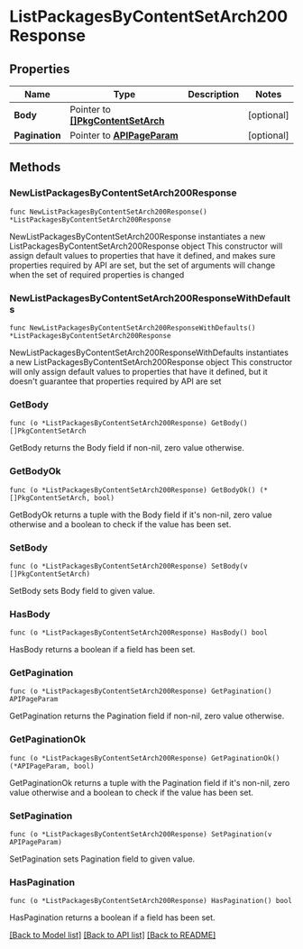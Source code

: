 # ListPackagesByContentSetArch200Response

## Properties

Name | Type | Description | Notes
------------ | ------------- | ------------- | -------------
**Body** | Pointer to [**[]PkgContentSetArch**](PkgContentSetArch.md) |  | [optional] 
**Pagination** | Pointer to [**APIPageParam**](APIPageParam.md) |  | [optional] 

## Methods

### NewListPackagesByContentSetArch200Response

`func NewListPackagesByContentSetArch200Response() *ListPackagesByContentSetArch200Response`

NewListPackagesByContentSetArch200Response instantiates a new ListPackagesByContentSetArch200Response object
This constructor will assign default values to properties that have it defined,
and makes sure properties required by API are set, but the set of arguments
will change when the set of required properties is changed

### NewListPackagesByContentSetArch200ResponseWithDefaults

`func NewListPackagesByContentSetArch200ResponseWithDefaults() *ListPackagesByContentSetArch200Response`

NewListPackagesByContentSetArch200ResponseWithDefaults instantiates a new ListPackagesByContentSetArch200Response object
This constructor will only assign default values to properties that have it defined,
but it doesn't guarantee that properties required by API are set

### GetBody

`func (o *ListPackagesByContentSetArch200Response) GetBody() []PkgContentSetArch`

GetBody returns the Body field if non-nil, zero value otherwise.

### GetBodyOk

`func (o *ListPackagesByContentSetArch200Response) GetBodyOk() (*[]PkgContentSetArch, bool)`

GetBodyOk returns a tuple with the Body field if it's non-nil, zero value otherwise
and a boolean to check if the value has been set.

### SetBody

`func (o *ListPackagesByContentSetArch200Response) SetBody(v []PkgContentSetArch)`

SetBody sets Body field to given value.

### HasBody

`func (o *ListPackagesByContentSetArch200Response) HasBody() bool`

HasBody returns a boolean if a field has been set.

### GetPagination

`func (o *ListPackagesByContentSetArch200Response) GetPagination() APIPageParam`

GetPagination returns the Pagination field if non-nil, zero value otherwise.

### GetPaginationOk

`func (o *ListPackagesByContentSetArch200Response) GetPaginationOk() (*APIPageParam, bool)`

GetPaginationOk returns a tuple with the Pagination field if it's non-nil, zero value otherwise
and a boolean to check if the value has been set.

### SetPagination

`func (o *ListPackagesByContentSetArch200Response) SetPagination(v APIPageParam)`

SetPagination sets Pagination field to given value.

### HasPagination

`func (o *ListPackagesByContentSetArch200Response) HasPagination() bool`

HasPagination returns a boolean if a field has been set.


[[Back to Model list]](../README.md#documentation-for-models) [[Back to API list]](../README.md#documentation-for-api-endpoints) [[Back to README]](../README.md)


